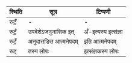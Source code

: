 | स्थिति | सूत्र | टिप्पणी |
| ----- | ------- | ------ |
| रुटँ॒ | - | - |
| रुटँ॒ | उपदेशेऽजनुनासिक इत् | अँ-इत्यस्य इत्संज्ञा |
| रुटँ॒ | अनुदात्तङित आत्मनेपदम् | इति आत्मनेपदम् |
| रुट् | तस्य लोपः | इत्संज्ञकस्य लोपः |
